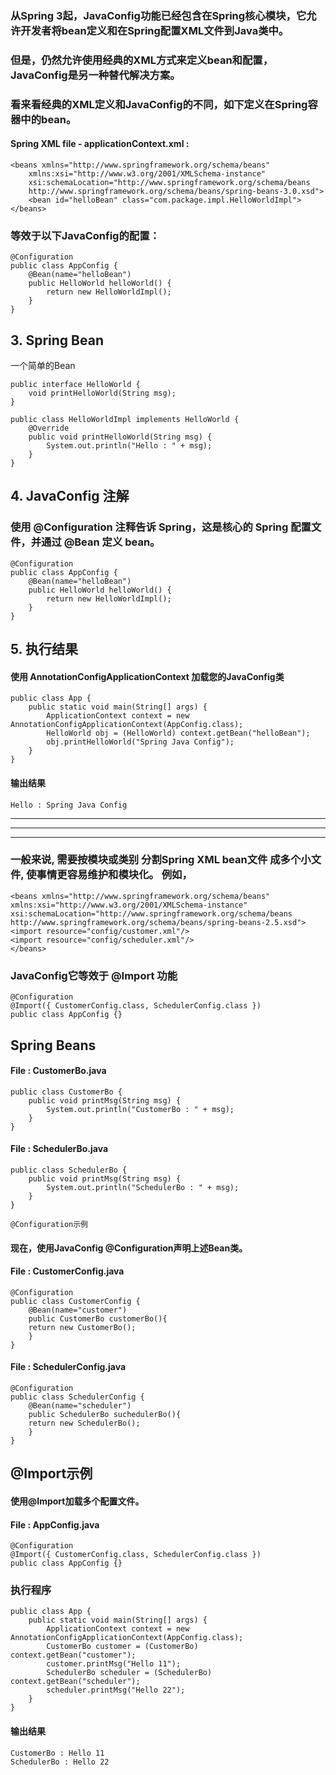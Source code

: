 ### 从Spring 3起，JavaConfig功能已经包含在Spring核心模块，它允许开发者将bean定义和在Spring配置XML文件到Java类中。
### 但是，仍然允许使用经典的XML方式来定义bean和配置，JavaConfig是另一种替代解决方案。
### 看来看经典的XML定义和JavaConfig的不同，如下定义在Spring容器中的bean。

#### Spring XML file - applicationContext.xml :

    <beans xmlns="http://www.springframework.org/schema/beans"
        xmlns:xsi="http://www.w3.org/2001/XMLSchema-instance"
        xsi:schemaLocation="http://www.springframework.org/schema/beans
        http://www.springframework.org/schema/beans/spring-beans-3.0.xsd">
        <bean id="helloBean" class="com.package.impl.HelloWorldImpl"></beans>
        
### 等效于以下JavaConfig的配置：

    @Configuration
    public class AppConfig {
        @Bean(name="helloBean")
        public HelloWorld helloWorld() {
            return new HelloWorldImpl();
        }
    }
    
## 3. Spring Bean
一个简单的Bean

    public interface HelloWorld {
        void printHelloWorld(String msg);
    }

    public class HelloWorldImpl implements HelloWorld {
        @Override
        public void printHelloWorld(String msg) {
            System.out.println("Hello : " + msg);
        }
    }
## 4. JavaConfig 注解

### 使用 @Configuration 注释告诉 Spring，这是核心的 Spring 配置文件，并通过 @Bean 定义 bean。

    @Configuration
    public class AppConfig {
        @Bean(name="helloBean")
        public HelloWorld helloWorld() {
            return new HelloWorldImpl();
        }
    }
    
## 5. 执行结果

#### 使用 AnnotationConfigApplicationContext 加载您的JavaConfig类

    public class App {
        public static void main(String[] args) {
            ApplicationContext context = new AnnotationConfigApplicationContext(AppConfig.class);
            HelloWorld obj = (HelloWorld) context.getBean("helloBean");
            obj.printHelloWorld("Spring Java Config");
        }
    }
    
#### 输出结果

    Hello : Spring Java Config
    
***
***
***

### 一般来说, 需要按模块或类别 分割Spring XML bean文件 成多个小文件, 使事情更容易维护和模块化。 例如，

    <beans xmlns="http://www.springframework.org/schema/beans"
    xmlns:xsi="http://www.w3.org/2001/XMLSchema-instance"
    xsi:schemaLocation="http://www.springframework.org/schema/beans
    http://www.springframework.org/schema/beans/spring-beans-2.5.xsd">
    <import resource="config/customer.xml"/>
    <import resource="config/scheduler.xml"/>
    </beans>
    
### JavaConfig它等效于 @Import 功能

    @Configuration
    @Import({ CustomerConfig.class, SchedulerConfig.class })
    public class AppConfig {}
## Spring Beans
#### File : CustomerBo.java

    public class CustomerBo {
        public void printMsg(String msg) {
            System.out.println("CustomerBo : " + msg);
        }
    }
    
#### File : SchedulerBo.java

    public class SchedulerBo {
        public void printMsg(String msg) {
            System.out.println("SchedulerBo : " + msg);
        }
    }

    @Configuration示例

#### 现在，使用JavaConfig @Configuration声明上述Bean类。
#### File : CustomerConfig.java

    @Configuration
    public class CustomerConfig {
        @Bean(name="customer")
        public CustomerBo customerBo(){
        return new CustomerBo();
        }
    }
    
#### File : SchedulerConfig.java

    @Configuration
    public class SchedulerConfig {
        @Bean(name="scheduler")
        public SchedulerBo suchedulerBo(){
        return new SchedulerBo();
        }
    }
    
## @Import示例

#### 使用@Import加载多个配置文件。

#### File : AppConfig.java

    @Configuration
    @Import({ CustomerConfig.class, SchedulerConfig.class })
    public class AppConfig {}
    
### 执行程序

    public class App {
        public static void main(String[] args) {
            ApplicationContext context = new AnnotationConfigApplicationContext(AppConfig.class);
            CustomerBo customer = (CustomerBo) context.getBean("customer");
            customer.printMsg("Hello 11");
            SchedulerBo scheduler = (SchedulerBo) context.getBean("scheduler");
            scheduler.printMsg("Hello 22");
        }
    }
    
#### 输出结果

    CustomerBo : Hello 11
    SchedulerBo : Hello 22